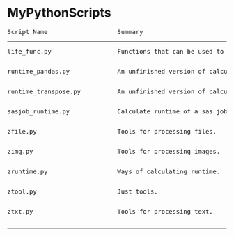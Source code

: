 # MyPythonScripts


<pre>Script Name                   Summary</pre>
----------------------------------------------------------------------------------------------------
<pre>life_func.py                  Functions that can be used to solve problems in real life.

</pre>
<pre>runtime_pandas.py             An unfinished version of calculating runtime from sso_run_log.xml files using pandas.

</pre>
<pre>runtime_transpose.py          An unfinished version of calculating runtime from sso_run_log.xml files in which I wrote a transpose function.

</pre>
<pre>sasjob_runtime.py             Calculate runtime of a sas job from its logs.

</pre>
<pre>zfile.py                      Tools for processing files.

</pre>
<pre>zimg.py                       Tools for processing images.

</pre>
<pre>zruntime.py                   Ways of calculating runtime.

</pre>
<pre>ztool.py                      Just tools.

</pre>
<pre>ztxt.py                       Tools for processing text.

</pre>
----------------------------------------------------------------------------------------------------
